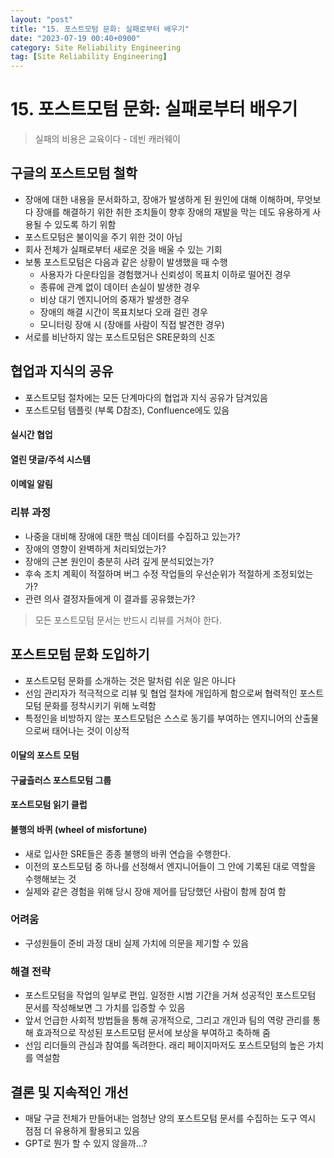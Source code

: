```yaml
---
layout: "post"
title: "15. 포스트모텀 문화: 실패로부터 배우기"
date: "2023-07-19 00:40+0900"
category: Site Reliability Engineering
tag: [Site Reliability Engineering]
---
```


# 15. 포스트모텀 문화: 실패로부터 배우기

> 실패의 비용은 교육이다 - 데빈 캐러웨이

## 구글의 포스트모텀 철학

- 장애에 대한 내용을 문서화하고, 장애가 발생하게 된 원인에 대해 이해하며, 무엇보다 장애를 해결하기 위한 취한 조치들이 향후 장애의 재발을 막는 데도 유용하게 사용될 수 있도록 하기 위함
- 포스트모텀은 불이익을 주기 위한 것이 아님
- 회사 전체가 실패로부터 새로운 것을 배울 수 있는 기회
- 보통 포스트모텀은 다음과 같은 상황이 발생했을 때 수행
  - 사용자가 다운타임을 경험했거나 신뢰성이 목표치 이하로 떨어진 경우
  - 종류에 관계 없이 데이터 손실이 발생한 경우
  - 비상 대기 엔지니어의 중재가 발생한 경우
  - 장애의 해결 시간이 목표치보다 오래 걸린 경우
  - 모니터링 장애 시 (장애를 사람이 직접 발견한 경우)
- 서로를 비난하지 않는 포스트모텀은 SRE문화의 신조

## 협업과 지식의 공유

- 포스트모텀 절차에는 모든 단계마다의 협업과 지식 공유가 담겨있음
- 포스트모텀 템플릿 (부록 D참조), Confluence에도 있음

#### 실시간 협업

#### 열린 댓글/주석 시스템

#### 이메일 알림

### 리뷰 과정

- 나중을 대비해 장애에 대한 핵심 데이터를 수집하고 있는가?
- 장애의 영향이 완벽하게 처리되었는가?
- 장애의 근본 원인이 충분히 사려 깊게 분석되었는가?
- 후속 조치 계획이 적절하며 버그 수정 작업들의 우선순위가 적절하게 조정되었는가?
- 관련 의사 결정자들에게 이 결과를 공유했는가?

> 모든 포스트모텀 문서는 반드시 리뷰를 거쳐야 한다.

## 포스트모텀 문화 도입하기

- 포스트모텀 문화를 소개하는 것은 말처럼 쉬운 일은 아니다
- 선임 관리자가 적극적으로 리뷰 및 협업 절차에 개입하게 함으로써 협력적인 포스트모텀 문화를 정착시키기 위해 노력함
- 특정인을 비방하지 않는 포스트모텀은 스스로 동기를 부여하는 엔지니어의 산출물으로써 태어나는 것이 이상적

#### 이달의 포스트 모텀

#### 구긆츨러스 포스트모텀 그룹

#### 포스트모텀 읽기 클럽

#### 불행의 바퀴 (wheel of misfortune)

- 새로 입사한 SRE들은 종종 불행의 바퀴 연습을 수행한다.
- 이전의 포스트모텀 중 하나를 선정해서 엔지니어들이 그 안에 기록된 대로 역할을 수행해보는 것
- 실제와 같은 경험을 위해 당시 장애 제어를 담당했던 사람이 함께 참여 함

### 어려움

- 구성원들이 준비 과정 대비 실제 가치에 의문을 제기할 수 있음

### 해결 전략

- 포스트모텀을 작업의 일부로 편입. 일정한 시범 기간을 거쳐 성공적인 포스트모텀 문서를 작성해보면 그 가치를 입증할 수 있음
- 앞서 언급한 사회적 방법들을 통해 공개적으로, 그리고 개인과 팀의 역량 관리를 통해 효과적으로 작성된 포스트모텀 문서에 보상을 부여하고 축하해 줌
- 선임 리더들의 관심과 참여를 독려한다. 래리 페이지마저도 포스트모텀의 높은 가치를 역설함

## 결론 및 지속적인 개선

- 매달 구글 전체가 만들어내는 엄청난 양의 포스트모텀 문서를 수집하는 도구 역시 점점 더 유용하게 활용되고 있음
- GPT로 뭔가 할 수 있지 않을까...?
